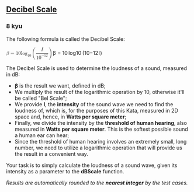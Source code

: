 <h2><a href=https://www.codewars.com/kata/5612a42e746aa62de100001a/train/csharp target="_blank">Decibel Scale</a></h2><h3>8 kyu</h3><p>The following formula is called the Decibel Scale:</p><p><span class="katex"><span class="katex-mathml"><math xmlns="http://www.w3.org/1998/Math/MathML"><mrow><mi>β</mi><mo>=</mo><mn>10</mn><msub><mrow><mi>log</mi><mo>⁡</mo></mrow><mn>10</mn></msub><mrow><mo fence="true">(</mo><mstyle scriptlevel="0" displaystyle="true"><mfrac><mi>I</mi><mrow><mn>1</mn><msup><mn>0</mn><mrow><mo>−</mo><mn>12</mn></mrow></msup></mrow></mfrac></mstyle><mo fence="true">)</mo></mrow></mrow> \beta = 10\log_{10}\left(\dfrac{I}{10^{-12}}\right) </math></span><span aria-hidden="true" class="katex-html"><span class="base"><span style="height:0.8889em;vertical-align:-0.1944em;" class="strut"></span><span style="margin-right:0.05278em;" class="mord mathnormal">β</span><span style="margin-right:0.2778em;" class="mspace"></span><span class="mrel">=</span><span style="margin-right:0.2778em;" class="mspace"></span></span><span class="base"><span style="height:2.4em;vertical-align:-0.95em;" class="strut"></span><span class="mord">10</span><span style="margin-right:0.1667em;" class="mspace"></span><span class="mop"><span class="mop">lo<span style="margin-right:0.01389em;">g</span></span><span class="msupsub"><span class="vlist-t vlist-t2"><span class="vlist-r"><span style="height:0.207em;" class="vlist"><span style="top:-2.4559em;margin-right:0.05em;"><span style="height:2.7em;" class="pstrut"></span><span class="sizing reset-size6 size3 mtight"><span class="mord mtight"><span class="mord mtight">10</span></span></span></span></span><span class="vlist-s">​</span></span><span class="vlist-r"><span style="height:0.2441em;" class="vlist"><span></span></span></span></span></span></span><span style="margin-right:0.1667em;" class="mspace"></span><span class="minner"><span style="top:0em;" class="mopen delimcenter"><span class="delimsizing size3">(</span></span><span class="mord"><span class="mopen nulldelimiter"></span><span class="mfrac"><span class="vlist-t vlist-t2"><span class="vlist-r"><span style="height:1.3603em;" class="vlist"><span style="top:-2.314em;"><span style="height:3em;" class="pstrut"></span><span class="mord"><span class="mord">1</span><span class="mord"><span class="mord">0</span><span class="msupsub"><span class="vlist-t"><span class="vlist-r"><span style="height:0.7401em;" class="vlist"><span style="top:-2.989em;margin-right:0.05em;"><span style="height:2.7em;" class="pstrut"></span><span class="sizing reset-size6 size3 mtight"><span class="mord mtight"><span class="mord mtight">−</span><span class="mord mtight">12</span></span></span></span></span></span></span></span></span></span></span><span style="top:-3.23em;"><span style="height:3em;" class="pstrut"></span><span style="border-bottom-width:0.04em;" class="frac-line"></span></span><span style="top:-3.677em;"><span style="height:3em;" class="pstrut"></span><span class="mord"><span style="margin-right:0.07847em;" class="mord mathnormal">I</span></span></span></span><span class="vlist-s">​</span></span><span class="vlist-r"><span style="height:0.686em;" class="vlist"><span></span></span></span></span></span><span class="mclose nulldelimiter"></span></span><span style="top:0em;" class="mclose delimcenter"><span class="delimsizing size3">)</span></span></span></span></span></span></p><p>The Decibel Scale is used to determine the loudness of a sound, measured in dB:</p><ul><li><strong>β</strong> is the result we want, defined in dB;</li><li>We multiply the result of the logarithmic operation by 10, otherwise it'll be called "Bel Scale";</li><li>We provide <strong>I</strong>, the <strong>intensity</strong> of the sound wave we need to find the loudness of, which is, for the purposes of this Kata, measured in 2D space and, hence, in <strong>Watts per square meter</strong>;</li><li>Finally, we divide the intensity by the <strong>threshold of human hearing</strong>, also measured in <strong>Watts per square meter</strong>. This is the softest possible sound a human ear can hear;</li><li>Since the threshold of human hearing involves an extremely small, long number, we need to utilize a logarithmic operation that will provide us the result in a convenient way.</li></ul><p>Your task is to simply calculate the loudness of a sound wave, given its intensity as a parameter to the <strong>dBScale</strong> function.</p><p><em>Results are automatically rounded to the <strong>nearest integer</strong> by the test cases.</em></p>